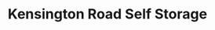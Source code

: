 ---
title: "Kensington Road Self Storage"
url: /west-melbourne/kensington-road-self-storage/
shop: storage rental
---